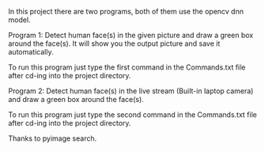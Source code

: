 In this project there are two programs, both of them use the opencv dnn model.

Program 1:
Detect human face(s) in the given picture and draw a green box around the face(s).
It will show you the output picture and save it automatically.

To run this program just type the first command in the Commands.txt file after cd-ing
into the project directory.

Program 2:
Detect human face(s) in the live stream (Built-in laptop camera) and draw a green box around
the face(s).

To run this program just type the second command in the Commands.txt file after cd-ing
into the project directory.

Thanks to pyimage search. 